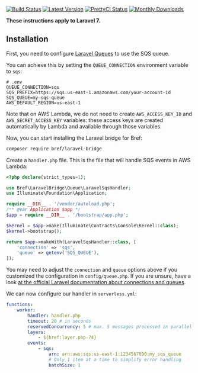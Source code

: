 [![Build Status](https://travis-ci.com/bref/bref-laravel.svg?branch=master)](https://travis-ci.com/bref/bref-laravel)
[![Latest Version](https://img.shields.io/github/release/bref/bref-laravel.svg?style=flat-square)](https://packagist.org/packages/bref/bref-laravel)
[![PrettyCI Status](https://hc4rcprbe1.execute-api.eu-west-1.amazonaws.com/dev?name=bref/bref-laravel)](https://prettyci.com/)
[![Monthly Downloads](https://img.shields.io/packagist/dm/bref/bref-laravel.svg)](https://packagist.org/packages/bref/bref-laravel/stats)

**These instructions apply to Laravel 7.**

## Installation

First, you need to configure [Laravel Queues](https://laravel.com/docs/7.x/queues) to use the SQS queue.

You can achieve this by setting the `QUEUE_CONNECTION` environment variable to `sqs`:

```dotenv
# .env
QUEUE_CONNECTION=sqs
SQS_PREFIX=https://sqs.us-east-1.amazonaws.com/your-account-id
SQS_QUEUE=my-sqs-queue
AWS_DEFAULT_REGION=us-east-1
```

Note that on AWS Lambda, we do not need to create `AWS_ACCESS_KEY_ID` and `AWS_SECRET_ACCESS_KEY` variables: these access keys are created automatically by Lambda and available through those variables.

Now, you can start installing the Laravel bridge for Bref:

```bash
composer require bref/laravel-bridge
```

Create a `handler.php` file. This is the file that will handle SQS events in AWS Lambda:

```php
<?php declare(strict_types=1);

use Bref\LaravelBridge\Queue\LaravelSqsHandler;
use Illuminate\Foundation\Application;

require __DIR__ . '/vendor/autoload.php';
/** @var Application $app */
$app = require __DIR__ . '/bootstrap/app.php';

$kernel = $app->make(Illuminate\Contracts\Console\Kernel::class);
$kernel->bootstrap();

return $app->makeWith(LaravelSqsHandler::class, [
    'connection' => 'sqs',
    'queue' => getenv('SQS_QUEUE'),
]);
```

You may need to adjust the `connection` and `queue` options above if you customized the configuration in `config/queue.php`. If you are unsure, have a look [at the official Laravel documentation about connections and queues](https://laravel.com/docs/7.x/queues#connections-vs-queues).

We can now configure our handler in `serverless.yml`:

```yaml
functions:
    worker:
        handler: handler.php
        timeout: 20 # in seconds
        reservedConcurrency: 5 # max. 5 messages processed in parallel
        layers:
            - ${bref:layer.php-74}
        events:
            - sqs:
                arn: arn:aws:sqs:us-east-1:1234567890:my_sqs_queue
                # Only 1 item at a time to simplify error handling
                batchSize: 1
```

